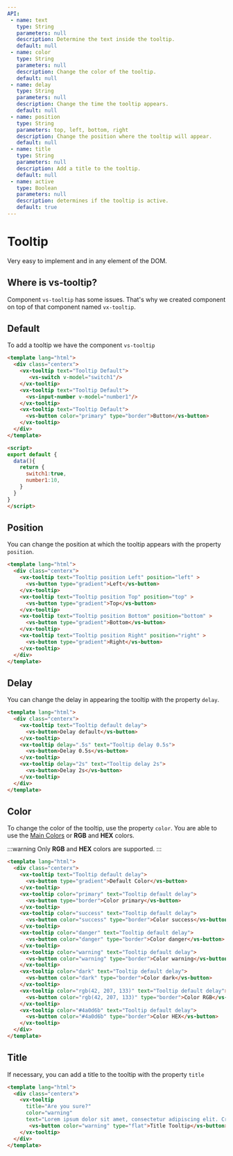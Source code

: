 ```yaml
---
API:
 - name: text
   type: String
   parameters: null
   description: Determine the text inside the tooltip.
   default: null
 - name: color
   type: String
   parameters: null
   description: Change the color of the tooltip.
   default: null
 - name: delay
   type: String
   parameters: null
   description: Change the time the tooltip appears.
   default: null
 - name: position
   type: String
   parameters: top, left, bottom, right
   description: Change the position where the tooltip will appear.
   default: null
 - name: title
   type: String
   parameters: null
   description: Add a title to the tooltip.
   default: null
 - name: active
   type: Boolean
   parameters: null
   description: determines if the tooltip is active.
   default: true
---
```


# Tooltip

<box header>

  Very easy to implement and in any element of the DOM.

</box>

<box>
  
## Where is vs-tooltip?

Component `vs-tooltip` has some issues. That's why we created component on top of that component named `vx-tooltip`.

</box>


<box>

## Default

To add a tooltip we have the component `vs-tooltip`

<vuecode md>
<div slot="demo">
  <Demos-Tooltip-Default />
</div>
<div slot="code">

```html
<template lang="html">
  <div class="centerx">
    <vx-tooltip text="Tooltip Default">
       <vs-switch v-model="switch1"/>
    </vx-tooltip>
    <vx-tooltip text="Tooltip Default">
      <vs-input-number v-model="number1"/>
    </vx-tooltip>
    <vx-tooltip text="Tooltip Default">
      <vs-button color="primary" type="border">Button</vs-button>
    </vx-tooltip>
  </div>
</template>

<script>
export default {
  data(){
    return {
      switch1:true,
      number1:10,
    }
  }
}
</script>
```

</div>
</vuecode>

</box>


<box>

## Position

You can change the position at which the tooltip appears with the property `position`.

<vuecode md>
<div slot="demo">
  <Demos-Tooltip-Position />
</div>
<div slot="code">

```html
<template lang="html">
  <div class="centerx">
    <vx-tooltip text="Tooltip position Left" position="left" >
      <vs-button type="gradient">Left</vs-button>
    </vx-tooltip>
    <vx-tooltip text="Tooltip position Top" position="top" >
      <vs-button type="gradient">Top</vs-button>
    </vx-tooltip>
    <vx-tooltip text="Tooltip position Bottom" position="bottom" >
      <vs-button type="gradient">Bottom</vs-button>
    </vx-tooltip>
    <vx-tooltip text="Tooltip position Right" position="right" >
      <vs-button type="gradient">Right</vs-button>
    </vx-tooltip>
  </div>
</template>
```

</div>
</vuecode>
</box>

<box>

## Delay

You can change the delay in appearing the tooltip with the property `delay`.

<vuecode md>
<div slot="demo">
  <Demos-Tooltip-Delay />
</div>
<div slot="code">

```html
<template lang="html">
  <div class="centerx">
    <vx-tooltip text="Tooltip default delay">
      <vs-button>Delay default</vs-button>
    </vx-tooltip>
    <vx-tooltip delay=".5s" text="Tooltip delay 0.5s">
      <vs-button>Delay 0.5s</vs-button>
    </vx-tooltip>
    <vx-tooltip delay="2s" text="Tooltip delay 2s">
      <vs-button>Delay 2s</vs-button>
    </vx-tooltip>
  </div>
</template>
```

</div>
</vuecode>
</box>

<box>

## Color

To change the color of the tooltip, use the property `color`. You are able to use the [Main Colors](/theme/) or **RGB** and **HEX** colors.

:::warning
  Only **RGB** and **HEX** colors are supported.
:::

<vuecode md>
<div slot="demo">
  <Demos-Tooltip-Color />
</div>
<div slot="code">

```html
<template lang="html">
  <div class="centerx">
    <vx-tooltip text="Tooltip default delay">
      <vs-button type="gradient">Default Color</vs-button>
    </vx-tooltip>
    <vx-tooltip color="primary" text="Tooltip default delay">
      <vs-button type="border">Color primary</vs-button>
    </vx-tooltip>
    <vx-tooltip color="success" text="Tooltip default delay">
      <vs-button color="success" type="border">Color success</vs-button>
    </vx-tooltip>
    <vx-tooltip color="danger" text="Tooltip default delay">
      <vs-button color="danger" type="border">Color danger</vs-button>
    </vx-tooltip>
    <vx-tooltip color="warning" text="Tooltip default delay">
      <vs-button color="warning" type="border">Color warning</vs-button>
    </vx-tooltip>
    <vx-tooltip color="dark" text="Tooltip default delay">
      <vs-button color="dark" type="border">Color dark</vs-button>
    </vx-tooltip>
    <vx-tooltip color="rgb(42, 207, 133)" text="Tooltip default delay">
      <vs-button color="rgb(42, 207, 133)" type="border">Color RGB</vs-button>
    </vx-tooltip>
    <vx-tooltip color="#4a0d6b" text="Tooltip default delay">
      <vs-button color="#4a0d6b" type="border">Color HEX</vs-button>
    </vx-tooltip>
  </div>
</template>
```

</div>
</vuecode>
</box>

<box>

## Title

If necessary, you can add a title to the tooltip with the property `title`

<vuecode md>
<div slot="demo">
  <Demos-Tooltip-Title />
</div>
<div slot="code">

```html
<template lang="html">
  <div class="centerx">
    <vx-tooltip
      title="Are you sure?"
      color="warning"
      text="Lorem ipsum dolor sit amet, consectetur adipiscing elit. Cras scelerisque non neque sed aliquet.">
       <vs-button color="warning" type="flat">Title Tooltip</vs-button>
    </vx-tooltip>
  </div>
</template>
```

</div>
</vuecode>
</box>

